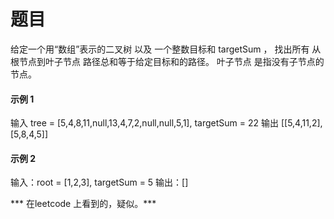 # 题目

给定一个用“数组”表示的二叉树 以及 一个整数目标和 targetSum ，
找出所有 从根节点到叶子节点 路径总和等于给定目标和的路径。
叶子节点 是指没有子节点的节点。

#### 示例 1
输入
tree = [5,4,8,11,null,13,4,7,2,null,null,5,1], targetSum = 22
输出
[[5,4,11,2],[5,8,4,5]]

#### 示例 2
输入：root = [1,2,3], targetSum = 5
输出：[]


*** 在leetcode 上看到的，疑似。***
